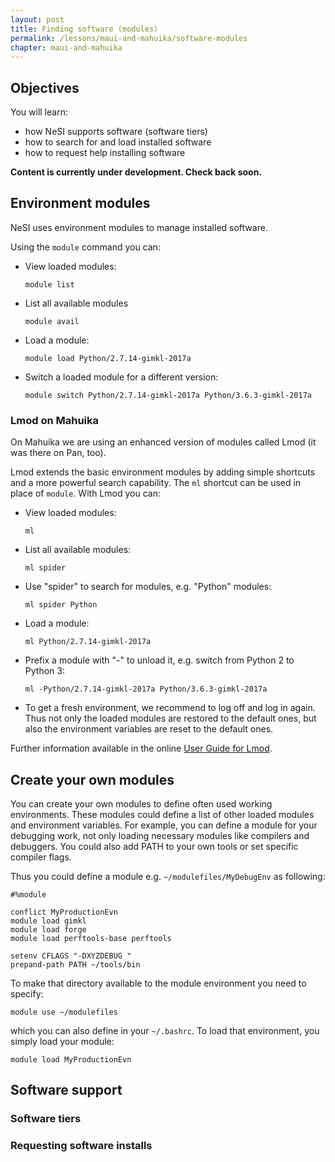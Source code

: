```yaml
---
layout: post
title: Finding software (modules)
permalink: /lessons/maui-and-mahuika/software-modules
chapter: maui-and-mahuika
---
```


## Objectives

You will learn:

* how NeSI supports software (software tiers)
* how to search for and load installed software
* how to request help installing software


**Content is currently under development. Check back soon.**

## Environment modules

NeSI uses environment modules to manage installed software.

Using the `module` command you can:

* View loaded modules:
  ```
  module list
  ```
* List all available modules
  ```
  module avail
  ```
* Load a module:
  ```
  module load Python/2.7.14-gimkl-2017a
  ```
* Switch a loaded module for a different version:
  ```
  module switch Python/2.7.14-gimkl-2017a Python/3.6.3-gimkl-2017a
  ```

### Lmod on Mahuika

On Mahuika we are using an enhanced version of modules called Lmod (it was
there on Pan, too).

Lmod extends the basic environment modules by adding simple shortcuts and a
more powerful search capability. The `ml` shortcut can be used in place of
`module`. With Lmod you can:

* View loaded modules:
  ```
  ml
  ```
* List all available modules:
  ```
  ml spider
  ```
* Use "spider" to search for modules, e.g. "Python" modules:
  ```
  ml spider Python
  ```
* Load a module:
  ```
  ml Python/2.7.14-gimkl-2017a
  ```
* Prefix a module with "-" to unload it, e.g. switch from Python 2 to Python 3:
  ```
  ml -Python/2.7.14-gimkl-2017a Python/3.6.3-gimkl-2017a
  ```
* To get a fresh environment, we recommend to log off and log in again.
  Thus not only the loaded modules are restored to the default ones,
  but also the environment variables are reset to the default ones.

Further information available in the online
[User Guide for Lmod](https://lmod.readthedocs.io/en/latest/010_user.html).

## Create your own modules
You can create your own modules to define often used working environments.
These modules could define a list of other loaded modules and environment
variables.
For example, you can define a module for your debugging work, not only loading
necessary modules like compilers and debuggers. You could also add PATH to
your own tools or set specific compiler flags.

Thus you could define a module e.g. `~/modulefiles/MyDebugEnv` as following:
```
#%module

conflict MyProductionEvn
module load gimkl
module load forge
module load perftools-base perftools

setenv CFLAGS "-DXYZDEBUG "
prepand-path PATH ~/tools/bin
```

To make that directory available to the module environment you need to specify:
```
module use ~/modulefiles
```
which you can also define in your `~/.bashrc`.
To load that environment, you simply load your module:
```
module load MyProductionEvn
```

## Software support

### Software tiers


### Requesting software installs
